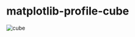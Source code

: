 # matplotlib-profile-cube
![cube](https://github.com/phloem7/matplotlib-profile-cube/blob/master/cube.png)
